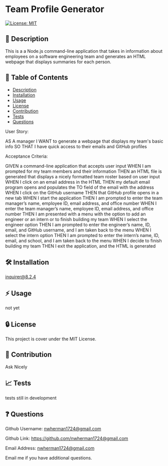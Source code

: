 # Team Profile Generator

  [![License: MIT](https://img.shields.io/badge/License-MIT-yellow.svg)](https://opensource.org/licenses/MIT)

  ## :blue_book: Description

  This is a a Node.js command-line application that takes in information about employees on a software engineering team and generates an HTML webpage that displays summaries for each person.

  ## :bookmark_tabs: Table of Contents

  - [Description](#description)
  - [Installation](#installation)
  - [Usage](#usage)
  - [License](#license)
  - [Contribution](#contribution)
  - [Tests](#tests)
  - [Questions](#questions)

  User Story:

  AS A manager
I WANT to generate a webpage that displays my team's basic info
SO THAT I have quick access to their emails and GitHub profiles

Acceptance Criteria:

GIVEN a command-line application that accepts user input
WHEN I am prompted for my team members and their information
THEN an HTML file is generated that displays a nicely formatted team roster based on user input
WHEN I click on an email address in the HTML
THEN my default email program opens and populates the TO field of the email with the address
WHEN I click on the GitHub username
THEN that GitHub profile opens in a new tab
WHEN I start the application
THEN I am prompted to enter the team manager’s name, employee ID, email address, and office number
WHEN I enter the team manager’s name, employee ID, email address, and office number
THEN I am presented with a menu with the option to add an engineer or an intern or to finish building my team
WHEN I select the engineer option
THEN I am prompted to enter the engineer’s name, ID, email, and GitHub username, and I am taken back to the menu
WHEN I select the intern option
THEN I am prompted to enter the intern’s name, ID, email, and school, and I am taken back to the menu
WHEN I decide to finish building my team
THEN I exit the application, and the HTML is generated

  ## :hammer_and_wrench: Installation
  inquirer@8.2.4

  ## :zap: Usage
  not yet
      
  ## :lock: License
  
  This project is cover under the MIT License.

  ## :handshake: Contribution
  Ask Nicely

  ## :chart_with_upwards_trend: Tests
  tests still in development
  
  ## :question: Questions
  Github Username: nwherman1724@gmail.com

  Github Link: https://github.com/nwherman1724@gmail.com
  
  Email Address: nwherman1724@gmail.com
  
  Email me if you have additional questions.